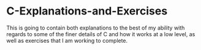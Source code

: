# C-Explanations-and-Exercises
This is going to contain both explanations to the best of my ability with regards to some of the finer details of C and how it works at a low level, as well as exercises that I am working to complete.
